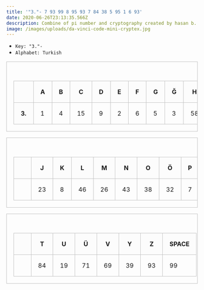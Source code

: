 ```yaml
---
title: '"3."- 7 93 99 8 95 93 7 84 38 5 95 1 6 93'
date: 2020-06-26T23:13:35.566Z
description: Combine of pi number and cryptography created by hasan b.
image: /images/uploads/da-vinci-code-mini-cryptex.jpg
---
```

* `Key: "3."-`
* `Alphabet: Turkish`

<style>
	.demo {
		border:1px solid #C0C0C0;
		border-collapse:collapse;
		padding:18px;
	}
	.demo th {
		border:1px solid #C0C0C0;
		padding:18px;
		background:#FCFCFC;
	}
	.demo td {
		border:1px solid #C0C0C0;
		padding:18px;
	}
</style>

<table class="demo">
	<caption><br></caption>
	<thead>
	<tr>
		<th><br></th>
		<th>A</th>
		<th>B</th>
		<th>C</th>
		<th>D</th>
		<th>E</th>
		<th>F</th>
		<th>G</th>
		<th>Ğ</th>
		<th>H</th>
		<th>I</th>
		<th>İ</th>
	</tr>
	</thead>
	<tbody>
	<tr>
		<th>3.</th>
		<td>1</td>
		<td>4</td>
		<td>15</td>
		<td>9</td>
		<td>2</td>
		<td>6</td>
		<td>5</td>
		<td>3</td>
		<td>58</td>
		<td>97</td>
		<td>93</td>
	</tr>
	</tbody>
</table>
<table class="demo">
	<caption><br></caption>
	<thead>
	<tr>
		<th><br></th>
		<th>J</th>
		<th>K</th>
		<th>L</th>
		<th>M</th>
		<th>N</th>
		<th>O</th>
		<th>Ö</th>
		<th>P</th>
		<th>R</th>
		<th>S</th>
		<th>Ş</th>
	</tr>
	</thead>
	<tbody>
	<tr>
		<td>&nbsp;&nbsp;</td>
		<td>23</td>
		<td>8</td>
		<td>46</td>
		<td>26</td>
		<td>43</td>
		<td>38</td>
		<td>32</td>
		<td>7</td>
		<td>95</td>
		<td>0</td>
		<td>28</td>
	</tr>
	</tbody>
</table>
<table class="demo">
	<caption><br></caption>
	<thead>
	<tr>
		<th><br></th>
		<th>T</th>
		<th>U</th>
		<th>Ü</th>
		<th>V</th>
		<th>Y</th>
		<th>Z</th>
		<th>SPACE</th>
	</tr>
	</thead>
	<tbody>
	<tr>
		<td>&nbsp;&nbsp;</td>
		<td>84</td>
		<td>19</td>
		<td>71</td>
		<td>69</td>
		<td>39</td>
		<td>93</td>
		<td>99</td>
	</tr>
	</tbody>
</table>